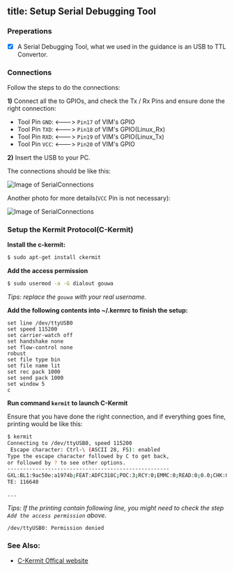 title: Setup Serial Debugging Tool
---

### Preperations
- [x] A Serial Debugging Tool, what we used in the guidance is an USB to TTL Convertor.


### Connections
Follow the steps to do the connections:

**1)** Connect all the to GPIOs, and check the Tx / Rx Pins and ensure done the right connection:

  * Tool Pin `GND`: <---> `Pin17` of VIM's GPIO
  * Tool Pin `TXD`: <---> `Pin18` of VIM's GPIO(Linux_Rx)
  * Tool Pin `RXD`: <---> `Pin19` of VIM's GPIO(Linux_Tx)
  * Tool Pin `VCC`: <---> `Pin20` of VIM's GPIO

**2)** Insert the USB to your PC.

The connections should be like this:

![Image of SerialConnections](/images/vim/SerialConnections_3Pin.png)

Another photo for more details(`VCC` Pin is not necessary):

![Image of SerialConnections](/images/vim/SerialConnections.png)


### Setup the Kermit Protocol(C-Kermit)
**Install the c-kermit:**
```sh
$ sudo apt-get install ckermit
```

**Add the access permission**
```sh
$ sudo usermod -a -G dialout gouwa
```
*Tips: replace the `gouwa` with your real username.*


**Add the following contents into ~/.kermrc to finish the setup:**
```
set line /dev/ttyUSB0
set speed 115200
set carrier-watch off
set handshake none
set flow-control none
robust
set file type bin
set file name lit
set rec pack 1000
set send pack 1000
set window 5
c
```

**Run command `kermit` to launch C-Kermit**

Ensure that you have done the right connection, and if everything goes fine, printing would be like this:
```sh
$ kermit
Connecting to /dev/ttyUSB0, speed 115200
 Escape character: Ctrl-\ (ASCII 28, FS): enabled
Type the escape character followed by C to get back,
or followed by ? to see other options.
----------------------------------------------------
GXL:BL1:9ac50e:a1974b;FEAT:ADFC318C;POC:3;RCY:0;EMMC:0;READ:0;0.0;CHK:0;
TE: 116640

...

```
*Tips: If the printing contain following line, you might need to check the step `Add the access permission` above.*
```
/dev/ttyUSB0: Permission denied
```



### See Also:
* [C-Kermit Offical website](http://www.columbia.edu/kermit/index.html)
